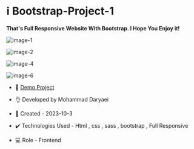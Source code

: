 # ℹ️ Bootstrap-Project-1

**That's Full Responsive Website With Bootstrap. I Hope You Enjoy it!**

![image-1](https://github.com/Mohammad-Daryaei/bootstrap-project-1/assets/149871548/3fa70c4c-0d70-4de5-bcf0-f42b2fca25fd)

![image-2](https://github.com/Mohammad-Daryaei/bootstrap-project-1/assets/149871548/cb3b19eb-78a1-4561-bd51-07a7a2f491f5)

![image-4](https://github.com/Mohammad-Daryaei/bootstrap-project-1/assets/149871548/a763b573-2743-48c9-9de5-366817c72982)


![image-6](https://github.com/Mohammad-Daryaei/bootstrap-project-1/assets/149871548/576c11ad-585d-432f-8b2a-ddc2115a2fe9)


- 🔗 [Demo Project](https://mohammad-daryaei.github.io/bootstrap-project-1/)

- 👌 Developed by Mohammad Daryaei

- 📆 Created - 2023-10-3

- ✔️ Technologies Used - Html , css , sass , bootstrap , Full Responsive

- 💻 Role - Frontend
